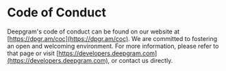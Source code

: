 # Code of Conduct

Deepgram's code of conduct can be found on our website at [https://dpgr.am/coc](https://dpgr.am/coc). We are committed to fostering an open and welcoming environment. For more information, please refer to that page or visit [https://developers.deepgram.com](https://developers.deepgram.com), or contact us directly.